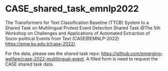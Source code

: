 # CASE_shared_task_emnlp2022
The Transformers for Text Classification Baseline (TTCB) System to a Shared Task on Multilingual Protest Event Detection Shared Task
@The 5th Workshop on Challenges and Applications of Automated Extraction of Socio-political Events from Text (CASE@EMNLP-2022) 
https://emw.ku.edu.tr/case-2022/.

For the data, please see the shared task repo: https://github.com/emerging-welfare/case-2022-multilingual-event.
A filled form is need to request the CASE shared task data.
